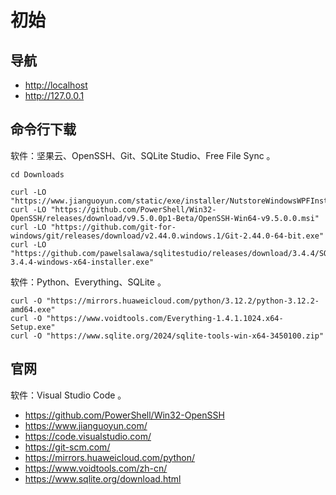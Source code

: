 # 初始

<div id = "首"></div>
<script src = "../js/首.js"></script>

## 导航

* <http://localhost>
* <http://127.0.0.1>

## 命令行下载

软件：坚果云、OpenSSH、Git、SQLite Studio、Free File Sync 。

```
cd Downloads

curl -LO "https://www.jianguoyun.com/static/exe/installer/NutstoreWindowsWPFInstaller.exe"
curl -LO "https://github.com/PowerShell/Win32-OpenSSH/releases/download/v9.5.0.0p1-Beta/OpenSSH-Win64-v9.5.0.0.msi"
curl -LO "https://github.com/git-for-windows/git/releases/download/v2.44.0.windows.1/Git-2.44.0-64-bit.exe"
curl -LO "https://github.com/pawelsalawa/sqlitestudio/releases/download/3.4.4/SQLiteStudio-3.4.4-windows-x64-installer.exe"
```

软件：Python、Everything、SQLite 。

```
curl -O "https://mirrors.huaweicloud.com/python/3.12.2/python-3.12.2-amd64.exe"
curl -O "https://www.voidtools.com/Everything-1.4.1.1024.x64-Setup.exe"
curl -O "https://www.sqlite.org/2024/sqlite-tools-win-x64-3450100.zip"
```

## 官网

软件：Visual Studio Code 。

* <https://github.com/PowerShell/Win32-OpenSSH>
* <https://www.jianguoyun.com/>
* <https://code.visualstudio.com/>
* <https://git-scm.com/>
* <https://mirrors.huaweicloud.com/python/>
* <https://www.voidtools.com/zh-cn/>
* <https://www.sqlite.org/download.html>

